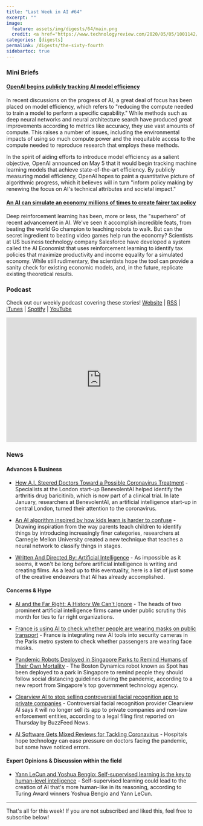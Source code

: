 ```yaml
---
title: "Last Week in AI #64"
excerpt: ""
image:
  feature: assets/img/digests/64/main.png
  credit: <a href="https://www.technologyreview.com/2020/05/05/1001142/ai-reinforcement-learning-simulate-economy-fairer-tax-policy-income-inequality-recession-pandemic/"> Tony Webster / Flickr </a>
categories: [digests]
permalink: /digests/the-sixty-fourth
sidebartoc: true
---
```


### Mini Briefs

#### [OpenAI begins publicly tracking AI model efficiency](https://venturebeat.com/2020/05/05/openai-begins-publicly-tracking-ai-model-efficiency/)

In recent discussions on the progress of AI, a great deal of focus has been placed on model efficiency, which refers to "reducing the compute needed to train a model to perform a specific capability." While methods such as deep neural networks and neural architecture search have produced great improvements according to metrics like accuracy, they use vast amounts of compute. This raises a number of issues, including the environmental impacts of using so much compute power and the inequitable access to the compute needed to reproduce research that employs these methods.

In the spirit of aiding efforts to introduce model efficiency as a salient objective, OpenAI announced on May 5 that it would begin tracking machine learning models that achieve state-of-the-art efficiency. By publicly measuring model efficiency, OpenAI hopes to paint a quantitative picture of algorithmic progress, which it believes will in turn "inform policy making by renewing the focus on AI's technical attributes and societal impact."


#### [An AI can simulate an economy millions of times to create fairer tax policy](https://www.technologyreview.com/2020/05/05/1001142/ai-reinforcement-learning-simulate-economy-fairer-tax-policy-income-inequality-recession-pandemic/)

Deep reinforcement learning has been, more or less, the "superhero" of recent advancement in AI. We've seen it accomplish incredible feats, from beating the world Go champion to teaching robots to walk. But can the secret ingredient to beating video games help run the economy? Scientists at US business technology company Salesforce have developed a system called the AI Economist that uses reinforcement learning to identify tax policies that maximize productivity and income equality for a simulated economy. While still rudimentary, the scientists hope the tool can provide a sanity check for existing economic models, and, in the future, replicate existing theoretical results.


### Podcast

Check out our weekly podcast covering these stories!
[Website](https://aitalk.podbean.com) \|
[RSS](https://feed.podbean.com/aitalk/feed.xml) \|
[iTunes](https://podcasts.apple.com/us/podcast/lets-talk-ai/id1502782720) \|
[Spotify](https://open.spotify.com/show/17HiNdxcoKJLLNibIAyUch) \|
[YouTube](https://www.youtube.com/channel/UCKARTq-t5SPMzwtft8FWwnA)
<iframe title="Let's Talk AI" id="multi_iframe" class="podcast_embed"
 src="https://www.podbean.com/media/player/multi?playlist=http%3A%2F%2Fplaylist.podbean.com%2F7703921%2Fplaylist_multi.xml&vjs=1&kdsowie31j4k1jlf913=4975ccdd28d39e38bf5a1ccaf0c6ca4337fa996b&size=430&skin=9&episode_list_bg=%23ffffff&bg_left=%23000000&bg_mid=%230c5056&bg_right=%232a1844&podcast_title_color=%23c4c4c4&episode_title_color=%23ffffff&auto=0&share=1&fonts=Helvetica&download=0&rtl=0&show_playlist_recent_number=10&pbad=1"
 scrolling="yes" allowfullscreen="" width="100%" height="330" frameborder="0"></iframe>

### News
#### Advances & Business

* [How A.I. Steered Doctors Toward a Possible Coronavirus Treatment](https://www.nytimes.com/2020/04/30/technology/coronavirus-treatment-benevolentai-baricitinib.html) - Specialists at the London start-up BenevolentAI helped identify the arthritis drug baricitinib, which is now part of a clinical trial. In late January, researchers at BenevolentAI, an artificial intelligence start-up in central London, turned their attention to the coronavirus.

* [An AI algorithm inspired by how kids learn is harder to confuse](https://www.technologyreview.com/2020/05/06/1001271/an-ai-algorithm-inspired-by-how-kids-learn-is-harder-to-confuse/) - Drawing inspiration from the way parents teach children to identify things by introducing increasingly finer categories, researchers at Carnegie Mellon University created a new technique that teaches a neural network to classify things in stages.

* [Written And Directed By: Artificial Intelligence](https://www.forbes.com/sites/schuylermoore/2020/05/08/written-and-directed-by-artificial-intelligence/) - As impossible as it seems, it won't be long before artificial intelligence is writing and creating films. As a lead up to this eventuality, here is a list of just some of the creative endeavors that AI has already accomplished.

#### Concerns & Hype

* [AI and the Far Right: A History We Can't Ignore](https://medium.com/@AINowInstitute/ai-and-the-far-right-a-history-we-cant-ignore-f81375c3cc57) - The heads of two prominent artificial intelligence firms came under public scrutiny this month for ties to far right organizations.

* [France is using AI to check whether people are wearing masks on public transport](https://www.theverge.com/2020/5/7/21250357/france-masks-public-transport-mandatory-ai-surveillance-camera-software) - France is integrating new AI tools into security cameras in the Paris metro system to check whether passengers are wearing face masks.

* [Pandemic Robots Deployed in Singapore Parks to Remind Humans of Their Own Mortality](https://gizmodo.com/pandemic-robots-deployed-in-singapore-parks-to-remind-h-1843335679) - The Boston Dynamics robot known as Spot has been deployed to a park in Singapore to remind people they should follow social distancing guidelines during the pandemic, according to a new report from Singapore's top government technology agency.

* [Clearview AI to stop selling controversial facial recognition app to private companies](https://www.theverge.com/2020/5/7/21251387/clearview-ai-law-enforcement-police-facial-recognition-illinois-privacy-law) - Controversial facial recognition provider Clearview AI says it will no longer sell its app to private companies and non-law enforcement entities, according to a legal filing first reported on Thursday by BuzzFeed News.

* [AI Software Gets Mixed Reviews for Tackling Coronavirus](https://www.wsj.com/articles/ai-software-gets-mixed-reviews-for-tackling-coronavirus-11588597013) - Hospitals hope technology can ease pressure on doctors facing the pandemic, but some have noticed errors.

#### Expert Opinions & Discussion within the field

* [Yann LeCun and Yoshua Bengio: Self-supervised learning is the key to human-level intelligence](https://venturebeat.com/2020/05/02/yann-lecun-and-yoshua-bengio-self-supervised-learning-is-the-key-to-human-level-intelligence/) - Self-supervised learning could lead to the creation of AI that's more human-like in its reasoning, according to Turing Award winners Yoshua Bengio and Yann LeCun.

<hr>

That's all for this week! If you are not subscribed and liked this, feel free to subscribe below!
